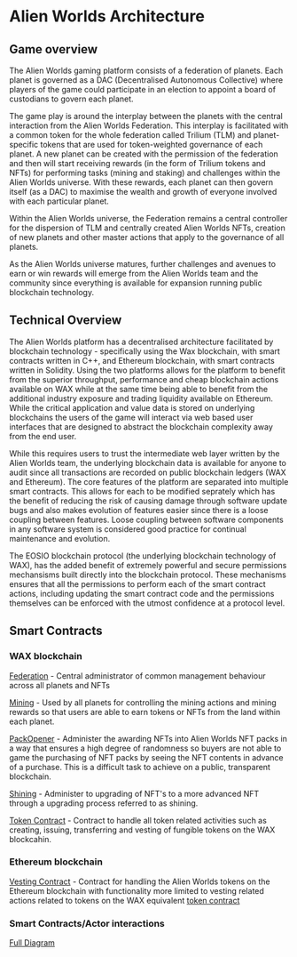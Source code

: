 # Alien Worlds Architecture

## Game overview

The Alien Worlds gaming platform consists of a federation of planets. Each planet is governed as a DAC (Decentralised Autonomous Collective) where players of the game could participate in an election to appoint a board of custodians to govern each planet.

The game play is around the interplay between the planets with the central interaction from the Alien Worlds Federation. This interplay is facilitated with a common token for the whole federation called Trilium (TLM) and planet-specific tokens that are used for token-weighted governance of each planet. A new planet can be created with the permission of the federation and then will start receiving rewards (in the form of Trilium tokens and NFTs) for performing tasks (mining and staking) and challenges within the Alien Worlds universe. With these rewards, each planet can then govern itself (as a DAC) to maximise the wealth and growth of everyone involved with each particular planet.

Within the Alien Worlds universe, the Federation remains a central controller for the dispersion of TLM and centrally created Alien Worlds NFTs, creation of new planets and other master actions that apply to the governance of all planets.

As the Alien Worlds universe matures, further challenges and avenues to earn or win rewards will emerge from the Alien Worlds team and the community since everything is available for expansion running public blockchain technology.

## Technical Overview
The Alien Worlds platform has a decentralised architecture facilitated by blockchain technology - specifically using the Wax blockchain, with smart contracts written in C++, and Ethereum blockchain, with smart contracts written in Solidity. Using the two platforms allows for the platform to benefit from the superior throughput, performance and cheap blockchain actions available on WAX while at the same time being able to benefit from the additional industry exposure and trading liquidity available on Ethereum. While the critical application and value data is stored on underlying blockchains the users of the game will interact via web based user interfaces that are designed to abstract the blockchain complexity away from the end user. 

While this requires users to trust the intermediate web layer written by the Alien Worlds team, the underlying blockchain data is available for anyone to audit since all transactions are recorded on public blockchain ledgers (WAX and Ethereum). The core features of the platform are separated into multiple smart contracts. This allows for each to be modified seprately which has the benefit of reducing the risk of causing damage through software update bugs and also makes evolution of features easier since there is a loose coupling between features. Loose coupling between software components in any software system is considered good practice for continual maintenance and evolution. 

The EOSIO blockchain protocol (the underlying blockchain technology of WAX), has the added benefit of extremely powerful and secure permissions mechansisms built directly into the blockchain protocol. These mechanisms ensures that all the permissions to perform each of the smart contract actions, including updating the smart contract code and the permissions themselves can be enforced with the utmost confidence at a protocol level.

## Smart Contracts

### WAX blockchain
[Federation](./federation.md) - Central administrator of common management behaviour across all planets and NFTs

[Mining](./mining.md) - Used by all planets for controlling the mining actions and mining rewards so that users are able to earn tokens or NFTs from the land within each planet.

[PackOpener](./packopener.md) - Administer the awarding NFTs into Alien Worlds NFT packs in a way that ensures a high degree of randomness so buyers are not able to game the purchasing of NFT packs by seeing the NFT contents in advance of a purchase. This is a difficult task to achieve on a public, transparent blockchain.

[Shining](./shining.md) - Administer to upgrading of NFT's to a more advanced NFT through a upgrading process referred to as shining.

[Token Contract](./token.md) - Contract to handle all token related activities such as creating, issuing, transferring and vesting of fungible tokens on the WAX blockcahin.

### Ethereum blockchain

[Vesting Contract](./vesting.md) - Contract for handling the Alien Worlds tokens on the Ethereum blockchain with functionality more limited to vesting related actions related to tokens on the WAX equivalent [token contract](./token.md)


### Smart Contracts/Actor interactions

[Full Diagram](https://viewer.diagrams.net/?highlight=0000ff&edit=_blank&layers=1&nav=1&title=Alien%20World%20Arch.drawio#R7V1Zl5tImv01OmfmQTpEsD9m2s7unrHb7kp3ueupDwIk0YlABchpz6%2BfCIhAxMIisUly%2BqEqhdgUcePGt38L9d3%2Bx18S57D7FHt%2BuICK92Ohvl9A9E%2FT0f%2FwkZ%2FFEWCbRnFkmwQeOXY68Bz8n08OquToMfD8lDkxi%2BMwCw7sQTeOIt%2FNmGNOksSv7GmbOGSfenC2vnDg2XVC8ei3wMt2xVFLV07H%2F%2BoH2x19MlDIN2vHfdkm8TEiz1tAdZP%2FK77eO%2FRe5Px053jxa%2BWh6oeF%2Bi6J46z4a%2F%2FjnR%2FiwaXDVlz3VPNt%2Bd6JH2VdLvjHn3vg%2B8cv397vfzf%2B%2FfI%2F37%2F9%2B3kJgVXc57sTHsmI%2FO6nWRBtyVtnP%2BlIoR9wwH%2FiIfaThfq4iaPsmXwP0OfMWdMhRMNUHCjHTiUHvsRpkAVxhA6F%2FgZ987jL9iG5wxoPp%2B99XNMDobP2w79Ff%2FWd%2FJH5MYSEzAmiyucwdA5psM5fBD8m8d1jkgbf%2Fd%2F8tAAcProJwvBdHMZJ%2FnPQZLmubaPjaZbEL37lG9VQbRWN2iMZGj%2FJ%2FB%2B1o36aS7RI%2FHjvZ8lPdAq9QKfXkAWyVHVy4PUEN2CTZbSrQA1qJoE5gfi2vPtpmtEfZKbPmXWKycqsO573FQ1DlArznhSTQkb7dRdk%2FvPBcfG3r4gU2BksUa7kM7MPXPJ3PpOP5Zqhwx3FkV%2FOQYkeAq4nZx%2BEeNx%2B9xPPiRyKuWJOARr2RycMthhLLpqPHJRO4pLvdSX%2FPoxfHyhPyOGSRs7ha%2FwlDvIpxUe2ieMF6I4VUNimp5imCCNP9y1Pk8HIgmvVMLrCqGl51qJLtRlsAYqYKrQoX1WhpSqjIQsIyHJDJ9jfF6puBR8miw%2FNmh0eUIBH6mfP7s73jggZbyCZn0Ts%2BUGiCyBJ%2FH383X%2FboG59g6JyzmzgAiIBfQqi3uIuvHpx13N8a%2BPKYGC4lr%2FeoG%2Bi%2BCN%2BPrn%2B4CcBGvP8uegJmRNtQ%2F%2FL6eCjc8ziyvMGEJZNoLOysmmrAl5UxZTgxdD6A%2Bb39dOD%2F1V%2FeYnDPw7%2Fu7N%2F%2B2IFS8OU7Vihg9S%2Bu%2BKhMRillT7K1cijphYiSMZlIKJDASCGNQ6fSOFhaTJ4rB2RT97QMT06bGNedADNFuCxR1z%2BBo4rAAfQxM1lWnRYorK8gEaIpYT04EQMRIw%2Fj9hSmE%2FOsth2H9AJABx%2B5INGv0d%2FbfH%2FkUrlvhBjKhKZ0Rsazh4DKVqnh%2BK8sDj%2FqXhWcRk9vE46P1149GC%2FIXTSDJtS8xWjZEjyyH%2BIsnPSXe37cyurZS056aGwKm%2BCH3j9MeuJA%2B%2Fjh3dPj%2B8bwdu8AiULxYKPE8MeApEULYkIbo1HiqLNWZg239v6VNiOk2wXb%2BPICT%2Bcjj6ejn6M4wOZzv%2F4WfaTcBOWT9nJRmLy95Jk%2FR9B9i880SudfPqj8s37HwQD%2BYef9EOEBqByEf74R%2FW702X5J3rdmZObxsfE9RuHkOwrmZNs%2FawLx%2BAB7QKXJfpppmmxcji5R%2BKHTob0DEa8l%2BGD3L3QWE%2BnxJsNEo6qADqdQ9GqsY%2BGisU%2BpvjF5CoOieWv6WF8UGXyHJo5535MmNo1WRAKzNcbEFiNEOjGam4TgiYV%2BbFGGAV4y70TlFyVDbMFJdBgUaKIkt20GDFEyQ4P1xs4ZgCHwVIIVOyZwVHrIlOiTXZn5u39jy0OHFkd9yHUV46LbaFf8G6a3g6AOHZRobgDjaU3yl%2BXGp1q5GU6py9%2B5u7I9P%2FnuD%2FQ79EU0SNkJrXL5OmKOGyeJQ8zKPWQNlfCuxB9SzMzBjo2ztOb0AAiPN9EEpSfygIa8sK%2FVCa%2BUEKvmSNVlNDr2UDEXmdZuyeURHk38V0fPTh5M3HPQzec8gV1UV%2BfeL8CokP2eTeA1%2Bz6g8Q6eM064aBZ5zYMlZnyJRDlV2iq4pRDyxhtzg1hzh3PC%2BP45Xh4o4VRaKFYZvWhhCxIDEkY4bS0oBqNYojcbCcKIpcIHhPa7kTcDSNJUFJtFyXoDLaLEmoNgiYSJlQxrDQL9xmSJNINWnlvrDELayjXRhuiNDGYx%2BjBQzKr8vXjJ7xcYvQfzz9gWQJp1comxj6t9TEpBBdlk8RY5%2F7701d8cgnSQdxKVYAGe2frP1A%2F0zx%2BpVGQpbEbEgCy6GNJsI4%2BHrSkwTpbP0IiXhq8qTPzMJDCOSBVbW4KkmS9RJvsbaOaEyY8m1hwZpRIIv%2B%2BOHlMxeeDH0lg8qb7XqD7QiE%2FSmJeVaX2VWqMG37mZQEKhVxwDKXySYiGe0lfLpdQMFT1%2BtiYMKBHkFZ9yGFVCh6n78SzfS%2FIzjgdG9y%2FO5l%2FxiWeH%2FpnXYB%2BgOsk3hk%2F4IzT0duccTZ%2BlQT93HPe5Yzz8cuccXqrVItWTbYk%2FI1BQyhcAA36WU6aR060xmyxR6QviA5iFNcItjex1xFiPO10avnQCn2WOyImqMB1wo%2FcCfvA83KjBD3hgdy%2F%2FCJlnQrFp4%2F5098vQeew94b9pZYYaWQzDXRWxO1QlWyHwBxLvbdEvS1GG%2BFtIujapaUWcEDAo2Ml2TYnlqoVKGCh3R7IGNOGNQ4uTqbBk6FQbhxkfZCC73BxoZGPipDtNj5Aax%2B02viUeR2G4JJJPlGC3Bd9cybg0QFBszDb8QBmxYMtisp36z%2BejM0Rb18Dnf8SqfzjTSotxkDNXoZEgpvY7DVivkmK1EYXB3LjdY8N6w06SVV5KbQ7aozP%2FP0hzDWs8%2BztV5bGMQacIMcRhi3jCFkmhzaWnQSI%2Fr4n30PMn%2BtXb%2BaxTmBoqR%2FEGc%2BXpiXSiEaxwdCINcC0Axd4mq25AFiGonreUowK2eeBQCkSVLL72hnmSWtUakDT1U4wfwkgESJjGE87mNNyfpAZ09AWEzHWNLkV7%2BJHHA8etrkyT%2BlonOv13KJKyvTPTf1sj1bzL2eGlDCHWmcnzKMASpuCNhK%2FXOSYUxr5RWXF2NKj32qIVPSRGEadhmFKbDvfHbS7dTT6o%2FMzXP3hvpEvGOD1OtzfCMqhySUadtW%2FtdHSDEVlDWeiJvEmyNKd6H2%2BCdxcu9m9BSWAR4kxt5VGE50yv1Iyqu8Y63zK%2BeKuluu7UuVsbelaT8NPG5UYrERuzi2RS%2BstVM0%2BZOfKnJeqa7sx%2FvFWgaSJ%2B9QN8U9pQ2wMpZMZAwYojyZ9Yd0SoHGuO6iH84f%2B3cXFd3L%2BLKqun5MnaHTnD9XtW50%2FVKVvdf7oNTbDaXw%2F9DXv20FwI9QA2EqbqjQYe8pdRxfDJwdzNrxzQvdY%2BAkUau5AoH91Eg9H%2Bq%2BdFKENKnHxlHxbU3J3JI72TweK8W%2F0OYzhW6jzY4y33XCxmdCGAqjGKh0lf19R83%2FI8lGHygOOkBOrJ9yZ1wF3LZALtkN2LViW0dfU7aBDifdSl8z9IF0LpKWsTFEh3gdoUFNaU%2Bputpyuq9eomer6Bc2qr5LiqVPHGIibxH1mYfTgaOOcKQWKNXuBLCBpAoHT7u52pU4wrbNnwwCx6llejv%2FeN9yJ3PxAZ90sy7KiebUGhCbJpoSGPdKGC3RR3LpPdt6GiJsW45mC2tlAqwFRvVuOFc1lxYynZn3RzIhZ%2F76QctvtOgqYNdQK4PS92Y0IhrjrBGl6fCugPgs82MJU5uyNgoBYvMzxvO81%2FQvfIDI9g0zZcUzevuWSGkV9S4vTGtUJmq4IzYJT7AQ%2BLmcvEwnImFX9Aoaim8CBioX%2Bq5gqWBIibC34TTNMWut9X1rMm6brcxqKxkX7DFenW953RZ9hXsedOVrVc7iZ6yn9g7sb4rJu%2FpWMsXmJ97TvEJMSqzw7vfo5O12SPdlp0upCyVsnjdp9r2TOJE1b9gUzev7GOYb4LzEUFrdhkc41abnGOJZ4WaA2PT3BhgvnpHkcMN3mP1h%2FXOjvpVPTCESJSEAab5OnLEjv4HrXgbKCpqTNnymr4EFWY8%2BtCForU7Er%2F7iUCa5GptiFYqhNCVimdI6vgDKbCpHPsALlE2mxhbaXOm%2FaqhEqkD7u%2FKycRpZB7XNMgzO2WcR7XteV5OSoqLkC%2FVG8xKV4kis4ovZbFLh7jCsV7fbySryjAE%2B2O7TkXKMPla6RA4finFuKs%2BvKgIpkd2poGNNEh7bOZYJStXX4djpDAY%2BqY9M2ZLoQFbJgsPMxOSB49K7QqXEBTVXJ4ZLNapDaDYNM%2B5CrnUbmdai2MO%2BcXRRuyUr%2Fo3eFqLF%2BEP2i%2B7R1KHfcN%2FyxxrRhQoavVT6BmmpQPcUQ4Tmq1SiFWMBsOn8cGQToYgvT5zze7i9FWdXiBkJ3yaL87jH1qZwibz950pD2DiLjwMEvhI2d%2BDrvmBSletOabgOTKVCd9aIuJlS9uWc6EhkUxWBt7T0lBuozVFYaUE7%2FOBMeXNlqVY0yuUiu8eQNMYmlWkdAQTyCaCSvLvFfWNf%2BbwEINOjguA8f3Azbu9sM%2FGfa5ZNCaxVqzJHghMsrzFVeKT5mOFHxXQEsgkgvwM3Xi7sxBuR%2BAX5cjsrSolzEdFpfCCq7MZahvoxwuT7dubmxZrvRkYZRTG%2FAkks7F4zzYBkbSK7TBU0OLzSmAtsAal3NpHWVzUljpLnmSJ3IkCQKgAMMfRfzfENid1957lwxDImRnN3JItp%2FnSCmW3rPCwzSBGFU0Y06O6YHEa9FzAkqrUbamhxUerN0rwEeVPoE4r0t%2BlGHV%2FEnnnGrbxeci2bc4CdcJyLVuCZiqho094Kc2ARQLbRpQ9auo5Sf6%2Bx5%2BBNvnmPiccZpEkm1AvrbjemRO5Bj5WyyMjhNcKnbw3JP3YhUNL5Peaw2fPpn2tBaYTT9juhxvHpH1b4Z9DsJxrpHBwOV9nkq68YBMYFrUgXPmCPWodNyPSeOil3E8piGwQ2Sgvio07atLRZJ8U5K253OdrEOHtklFpVc6I%2FBBh2K%2FNdF7u9EDKG%2Fl8LpOsIpjCHDKVSu6Ax12%2FcEFdD1lc0alJUVDZ0Y3%2BSnNcstY9LBID4j6hNo1z9mNfZoc8S%2FzjLMNYHJEw0zFEgrLAoOxK9NraJGk2dKsju7KUqGZ1zgyHWcZfF%2BNnu1avLxN7aYmjKWOCOf8YksdJfEY5bqV6mLXVt8jdbZejNrR1tdu2321NWOw1xUApha71wCjdNSDKs5EI%2FrgX32%2BZo2gU1NF9OSvtAiNZ%2BL7UCslHs7G0S5FfB7RLFzzOTQLL1spcJLF%2B9cO4Q%2BUYrKdKxNc9Rb6cToK4zVmMghW%2BQKiV1ciEJXPRgoJncrlY92GCrWGFqLJgpqv4CGzo%2FLWWKUz9%2BKRFslK8o8kGjjd7jCm1hm6SYjcfTmjrTKStOtgZRtxVjxaQk4zMdm4m2syQJuaPjHVNIrW6gRTlWpcX4inFX5N0RBBO29ceItTlkDklwlXOPAlfdwucllbtQIt5V4O5VPPRlm2Vvqiov9X2rGSudMriMu8%2FmyZEdbZ00xVlMrMCbvs9dgy%2BbOX0BDz0fd3A2xjs%2FXso5Psb%2BnCxKxS3mhLVy3ShKktmalEmfqI0DciZRgtEoJtj4MXSBusKzJuEGMDurl6T9vr67SkB%2Bu49cqA8mlBpX71yxDSFJ8xksW6ywODBKLJEqXNu8h4hMna%2FSiwaKILvEyDBJnNH4gaWMv7NYZt8dJUSmNG%2BWM8zkqw9XfqClfKLppE%2F%2FPI07yOfWAVKLjfi1xf9zkPmA3V2zEYiRQOd2dZuxcb6qnLW4Dw7fkblmlzfVyLvVmDLjc7a4Eb88SbGrSlg%2BlVEkeMW5mmHKJC%2F9aokubex5PoHD0LJwspkw9%2B7kU%2FhhHx1Sq1z8do21epvAk898DLxMcNhGzUW6PtPK1MojADlXWbABVLoVuMmkeAJHHb34xdmVdAGahXYNX%2FhWGddvOpxlv45I0FOW0iu4fBmnmSz2ShbW%2FaJehLAxsHMAin%2FJ8V6m4xapp0O2hxdeKGcghoKJ7czK8Nh1btGQNjKmwyauPocNYNjy%2FjuIwVENLm7ZTzTwR%2BqbK7l%2BQFMZtKFikNV0wFtmIYf1FCWglDj2RYxC75GMgawtwm3zSXg1IhazIMAydLKEKV4LyqcAVV5VzTErpkknWK5KhubBIc1lDJ3J3cZKP2vtKAMp5IkvHQmnDW3u4MClgdzPvjc4yZV%2FBSy9YasQZNi4v0doCYs3GPKWgzddxhzzV7NPIbVkWC7olVWau15YFoBiUO0LBqguaT84kq4zkbgA2u4epkNtmBuIjoHFtyCh9jCzFiLFQj4UU8%2FXjp4IIYjdwMl8i0rwGaO9Cc7Pzq7oSWqnp3VBHjUejIuJofDOboYKoVpydUwerCZUm9Trsnc1aUY0Y1Etnai5r06FOW02O28hZzRpXL40Ptmi%2FwphCOFFFpenBJYEVH0v7DAm%2FLBhIUl%2Ba2HTKOI4T9zy4bnyM7oV%2B1GYNC7GPwUnLw9ROywO3uJhhMBn3UAdUBSO%2FUR%2Fr34mPlYcErs%2BXODh3QJj5MAwOKZ5CmmbghvER9w5tyTGoNkKZpTGpyYdtlyxU7TACJWH%2BQ%2FSkrakpdUnww5AFtdodrNPXPKMBEldS84yaRpqjFcQ1dKPxC01AbZLcgEFbwp5sSIOwp6GteBsGXGkGE%2F4%2BmRx3UVTsuSWw2AZSHfpvDG%2FV1roqimOl6%2FAWBB2YKx3aGgCmoZmK3s2KJYpp5buUgp0tWDoHSt%2FRaMpY%2BRtU9cyX464YSYqUlFeZoM7TIO0AmKXC7FvjFXpi998BFx0wxon4szjb7NJSuiWsDYcwUQb99vAvvCPtEIVVt89TVmtx4FjWeF5tKnV9iy%2FRyxz5C9CxdWtqbBRnPpZ0hG7Aba39CtDkSUjyFFZhH2dbB1a7xQ4g09pcEMnSptlZbTKtadWjqF94kSQ4%2FFbYpCYifdESj95adO6aiKmdhUyJVCgR3msCb0ZhMD5cxjTMlWHpdQLg2HRmioEx59LZG5kJZGboK0U51ZgHPLWpHdX18aiNNrO6QWq7ZT6CnZHUk2ZsLgxCuMXoxAJ7E0v6JidJaloqusqQCysQQ0XSa3hiahEdRLdCLV2kJv2UcXG3YpPWQ2wax4oCoG6uIFfHSNXtlW3PJzuJLis5xQmMVdIV4g4%2FWr3GSeilcjqT0d69Uxx2YOm1FLfU4fwcJxpPp%2BO4asjNryU%2BGZfz0kgGqSWvz0FVY%2FU5ODEpiVUOzpW70GS%2BiJz0a4tdOlzpla5hfEyFaot1xaemJDHq71Yo6c1YlU%2Bg1UPqGqfk%2BlID9opPstdsdVaLlejEPlvqynAERx7J%2FCZ1lXOtQg1J09Ypa5Pv1qTPz3GzGORPbVwMWCp%2FpIbbbXLUqM2i25nO6mGWH6mUiC3olh2jucU70YZj5E62slKBdmo3yi2OsenSEg29ks5ILDxuT25AQ8wuTOtWFmbNIrrI6U7XVdfAtLni0ICkuwmzh4uFodt0ljiJtqtX58fcCgu4lu3c5DO2kYpCo4OqGziNn2CKQev9J745IPIOInj7daZSaI2VcnoMsVD3aCG8NQXcRNPBh8%2FP6MA%2Fnx%2FQfx%2BCxEvig1gv5YqrtF9lGw9D5WQNWxPnftIi7WXtvmqxfsd9%2BXwgaRekYP8TTsn4jpO66tIp3rBwrtZlsOLiaS5mAwMQd%2BdTHg3p5PPkUCQ4t4eEq%2BzdoHHFmVQA58ZBc4T4PE1Vb6oFas24dm6ECvq2X78o2huoOiecaFPUZ4a0bspV4a2iY7K2nxYFcyacDqNY1yTXRnj8ZlsMEPZcDP3YEDYnuM2NTtb80VYVtLmIzEzzO1N%2BNFddYQlJs4KRya65c948cJpp4mfpVA80XvImGfojTzwQo4a%2Bkt5CLiLzBAnWUjEbV4abXMa%2Bvobg%2FSKLhEQ2TRdjiSaVssvE6WqnZ36eWfN8yxRXDYmCrjTEIKomV2KtdHlUBrG8cXUUyxJUIwyjaMH46G%2FzYsDcYKJfnnE6BWPqI9RbtQuSQ90zm2VTxE5idZby1UdeUK9VPnoi37BWnEPXVkV7sCbBPhwN%2B7ZoDhama4vG7VA7Al3ywNvgbHPmOMuWpGdY6so6OfEUWvRimnGyxJgHUXqIPLRd5SqHi7GFDdz1irOgSNSUBqx6i5WVppoVvQJ9zjeLi512Ju9OJ%2Fc712%2FXQWxpwp8IjcrE65IFMVDdbAARpmzjhClWHgFgpRsVxzEfVtE5UbwGuh0fc3YK%2BeAubBpCWUH%2Fu5Ok9PwzcnODtLRVW3%2ByJyLQQFTficovBiugJruJ6LuD6DIDfdPUI4a%2B9ZVdXQOTDpNoTx%2BSveGNszcTaLFGA1GpCHM5s9cERE7F7AhuVWZnGVdZ2ZWIoLLdxvnELgV1x6dcAa%2BLjTkrvP6Q%2FjLE3o5VAKeUNyHFypURuybJ%2B0HCjVmtnyTbAEeLY5IUpBPG6WLdndcCBe2Ti1zxHN%2FaSCNXDNfy15teICWQaNAvgXQeqqolnHBqoCJuug842Q4d%2BkZSWxTKNmJIy%2F2wS%2B3EsZX3Z%2BQaUbq%2FBq6BknCsObkGKuJuOR%2FXDFXnsgkSN8Q1okn%2Fc7bLA6d%2BDYqpma9roRjYwXw2PcWY9pWJM1BS8n1eirHtsSimrinAtVKMKoozHzDFHPe%2FCsnUzdiVkAyQGXWupy5%2Bc3sg2nds0W5u6ZyMImsi2tThsK%2F%2FX6y0xrkpoWLz5VE7W1o4r7Gqdas6eXadVWrqpqBurrK6hKba63y%2BWeNIVVmV5sC%2BqZZGC%2Fgni4nq3l93mE5a14%2FCSdpfSdJbSPurvKdEduoHWnS68vyDH3lF1LuYlZQ3pnCdxMtB4L7gO%2Fj7A5oXv3gTGeKvuVp609KtlZPyFllcB0%2FyzJ7srXMgXAJtpTD%2FIHvLS0qlo49JHGfV05EEs%2FsUe3iaPvw%2F)